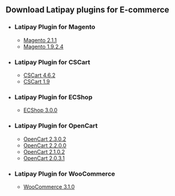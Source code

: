## Download Latipay plugins for E-commerce

* ### Latipay Plugin for Magento

	* [Magento 2.1.1](https://github.com/Latipay/latipay-2.0-plugin/raw/master/target/magento-2.1.1.zip?1)
	* [Magento 1.9.2.4](https://github.com/Latipay/latipay-2.0-plugin/raw/master/target/magento-1.9.2.4.zip?1)


* ### Latipay Plugin for CSCart

	* [CSCart 4.6.2](https://github.com/Latipay/latipay-2.0-plugin/raw/master/target/cscart-4.6.2.zip?1)
	* [CSCart 1.9](https://github.com/Latipay/latipay-2.0-plugin/raw/master/target/cscart-1.9.zip?1)

* ### Latipay Plugin for ECShop

	* [ECShop 3.0.0](https://github.com/Latipay/latipay-2.0-plugin/raw/master/target/ecshop-3.0.0.zip?1)

* ### Latipay Plugin for OpenCart

	* [OpenCart 2.3.0.2](https://github.com/Latipay/latipay-2.0-plugin/raw/master/target/opencart-2.3.0.2.zip?1)
	* [OpenCart 2.2.0.0](https://github.com/Latipay/latipay-2.0-plugin/raw/master/target/opencart-2.2.0.0.zip?1)
	* [OpenCart 2.1.0.2](https://github.com/Latipay/latipay-2.0-plugin/raw/master/target/opencart-2.1.0.2.zip?1)
	* [OpenCart 2.0.3.1](https://github.com/Latipay/latipay-2.0-plugin/raw/master/target/opencart-2.0.3.1.zip?1)

* ### Latipay Plugin for WooCommerce

	* [WooCommerce 3.1.0](https://github.com/Latipay/latipay-2.0-plugin/raw/master/target/woocommerce-3.1.0.zip?1)
